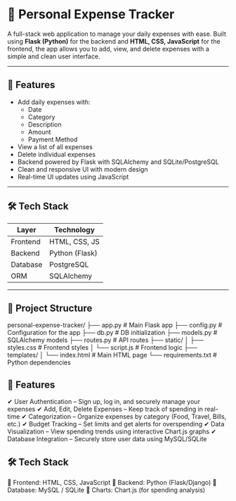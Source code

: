 # 💸 Personal Expense Tracker

A full-stack web application to manage your daily expenses with ease. Built using **Flask (Python)** for the backend and **HTML, CSS, JavaScript** for the frontend, the app allows you to add, view, and delete expenses with a simple and clean user interface.

---

## 🚀 Features

- Add daily expenses with:
  - Date
  - Category
  - Description
  - Amount
  - Payment Method
- View a list of all expenses
- Delete individual expenses
- Backend powered by Flask with SQLAlchemy and SQLite/PostgreSQL
- Clean and responsive UI with modern design
- Real-time UI updates using JavaScript

---

## 🛠️ Tech Stack

| Layer        | Technology      |
|--------------|-----------------|
| Frontend     | HTML, CSS, JS |
| Backend      | Python (Flask)  |
| Database     | PostgreSQL      |
| ORM          | SQLAlchemy      |

---

## 📁 Project Structure

personal-expense-tracker/
├── app.py # Main Flask app
├── config.py # Configuration for the app
├── db.py # DB initialization
├── models.py # SQLAlchemy models
├── routes.py # API routes
├── static/
│ ├── styles.css # Frontend styles
│ └── script.js # Frontend logic
├── templates/
│ └── index.html # Main HTML page
└── requirements.txt # Python dependencies


## 🚀 Features
✔ User Authentication – Sign up, log in, and securely manage your expenses
✔ Add, Edit, Delete Expenses – Keep track of spending in real-time
✔ Categorization – Organize expenses by category (Food, Travel, Bills, etc.)
✔ Budget Tracking – Set limits and get alerts for overspending
✔ Data Visualization – View spending trends using interactive Chart.js graphs
✔ Database Integration – Securely store user data using MySQL/SQLite


## 🛠 Tech Stack
🔹 Frontend: HTML, CSS, JavaScript
🔹 Backend: Python (Flask/Django)
🔹 Database: MySQL / SQLite
🔹 Charts: Chart.js (for spending analysis)
